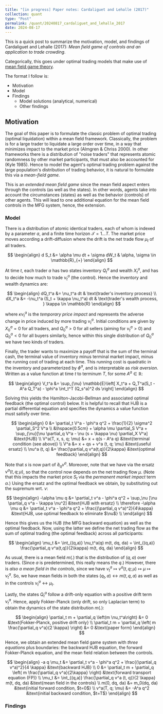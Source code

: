 ```yaml
---
title: "[in progress] Paper notes: Cardaliguet and Lehalle (2017)"
collection: quant
type: "Post"
permalink: /quant/20240817_cardaliguet_and_lehalle_2017
date: 2024-08-17
---
```


This is a quick post to summarize the motivation, model, and findings of Cardaliguet and Lehalle (2017): *Mean field game of controls and an application to trade crowding*.

Categorically, this goes under optimal trading models that make use of [mean field game theory](https://en.wikipedia.org/wiki/Mean-field_game_theory).

The format I follow is:

- Motivation
- Model
- Findings
  - Model solutions (analytical, numerical)
  - Other findings

## Motivation

The goal of this paper is to formulate the classic problem of optimal trading (optimal liquidation) within a mean field framework. Classically, the problem is for a large trader to liquidate a large order over time, in a way that minimizes impact to the market price (Almgren & Chriss 2000). In other frameworks there is a distribution of "noise traders" that represents atomic randomness by other market participants, that must also be accounted for (Kyle 1985). Hence to model the agent's optimal trading problem against the large population's distribution of trading behavior, it is natural to formulate this via a *mean-field game.*

This is an *extended mean field game* since the mean field aspect enters through the controls (as well as the states). In other words, agents take into account the circumstances (states) as well as the behavior (controls) of other agents. This will lead to one additional equation for the mean field controls in the MFG system, hence, the extension.

### Model

There is a distribution of atomic identical traders, each of whom is indexed by a parameter $a$, and a finite time horizon $\mathcal{T}=1 \dots T$. The market price moves according a drift-diffusion where the drift is the net trade flow $\mu_t$ of all traders.

$$
\begin{align}
    d S_t &= \alpha \mu dt + \sigma dW_t & \alpha, \sigma \in \mathbb{R}_{+}
\end{align}
$$

At time $t$, each trader $a$ has two states inventory $Q_t^a$ and wealth $X_t^a$, and has to decide how much to trade $\nu_t^a$ (the control). Hence the inventory and wealth dynamics are:

$$
\begin{align}
    dQ_t^a &= \nu_t^a dt & \text{trader's inventory process} \\
    dX_t^a &= -\nu_t^a (S_t + \kappa \nu_t^a) dt & \text{trader's wealth process, } \kappa \in \mathbb{R}
\end{align}
$$

where $\kappa \nu_t^a$ is the *temporary price impact* and represents the adverse change in price induced by more trading $\nu_t^a$. Initial conditions are given by $X_0^a=0$ for all traders, and $Q_0^a>0$ for all sellers (aiming for $\nu_t^a>0$) and $Q_0^a<0$ for all buyers similarly, hence within this single distribution of $Q_0^a$ we have two kinds of traders.

Finally, the trader wants to maximize a payoff that is the sum of the terminal cash, the terminal value of inventory minus terminal market impact, minus the running cost of trading at each time. This running cost is quadratic in the inventory and parameterized by $\phi^a$, and is interpretable as *risk aversion*. Written as a value function at time $t$ to terminum $T$, for some $A^a \in \mathbb{R}$:

$$
\begin{align}
V_t^a &= \sup_{\nu} \mathbb{E}\left[
    X_t^a + Q_T^a(S_t - A^a Q_T^a) - \phi^a \int_t^T (Q_s^a)^2 ds
\right]
\end{align}
$$

Solving this yields the Hamilton-Jacobi-Bellman and associated optimal feedback (the optimal control) below. It is helpful to recall that HJB is a partial differential equation and specifies the dynamics a value function must satisfy over time.

$$
\begin{align}
    0 &= \partial_t V^a - \phi^a q^2 + \frac{1}{2} \sigma^2 \partial_S^2 V^a \\
        &\hspace{0.5cm} + \alpha \mu \partial_S V^a + \sup_{\nu}[\nu \partial_q V^a - \nu (s + \kappa \nu) \partial_X V^a] &\text{HJB} \\
    V^a(T, x, s, q; \mu) &= x + q(s - A^a q) &\text{terminal condition (see above)} \\ 
    V^a &= x + qs + v^a (t, q; \mu) &\text{useful ersatz} \\
    \nu^a (t, q) &= \frac{\partial_q v^a(t,q)}{2\kappa} &\text{optimal feedback}
\end{align}
$$

Note that $s$ is now part of $\partial_q v^a$. Moreover, note that we have via the ersatz $\nu^a(t, q; \mu)$, so that the control now depends on the net trading flow $\mu$. (Note that this impacts the market price $S_t$ via the *permanent market impact* term $\alpha$.) Using the ersatz and the optimal feedback we obtain, by substituting out the supremum wrt. $\nu$:

$$
\begin{align}
    -\alpha \mu q &= \partial_t v^a - \phi^a q^2 + \sup_\nu [\nu \partial_q v^a - \kappa \nu^2] &\text{HJB with ersatz} \\
    \therefore -\alpha \mu q &= \partial_t v^a - \phi^a q^2 + \frac{(\partial_q v^a)^2}{4\kappa} &\text{HJB, use optimal feedback to eliminate $\nu$} \\
\end{align}
$$

Hence this gives us the HJB (the MFG backward equation) as well as the optimal feedback. Now, using the latter we define the net trading flow as the sum of optimal trading (the optimal feedback) across all participants:

$$
\begin{align}
    \mu_t &= \int_{(q,a)} \nu_t^a(q) m(t, dq, da) = \int_{(q,a)} \frac{\partial_q v^a(t,q)}{2\kappa} m(t, dq, da)
\end{align}
$$

As usual, there is a mean field $m(.)$ that is the distribution of $(q, a)$ over traders. (Since $a$ is predetermined, this really means the $q$.) However, there is *also a mean field in the controls*, since we have $\nu_t^a \mapsto v^a(t, q; \mu) \mapsto \mu \mapsto \nu_t^a$. So, we have mean fields in both the states $(q_t, a) \leftrightarrow m(t, q, a)$ as well as in the controls $\nu_t^a \leftrightarrow \mu_t$.

Lastly, the states $Q_t^a$ follow a drift-only equation with a positive drift term $\nu_t^a$. Hence, apply Fokker-Planck (only drift, so only Laplacian term) to obtain the dynamics of the state distribution $m(.)$:

$$
\begin{align}
    \partial_t m + \partial_q \left(m \nu_t^a\right) &= 0 &\text{Fokker-Planck, positive drift only} \\
    \partial_t m + \partial_q \left( m \frac{\partial_q v^a}{2 \kappa} \right) &= 0 &\text{paper form}
\end{align}
$$

Hence, we obtain an extended mean field game system with *three equations* plus boundaries: the backward HJB equation, the forward Fokker-Planck equation, and the mean field relation between the controls.

$$
\begin{align}
    -a q \mu_t &= \partial_t v^a - \phi^a q^2 + \frac{(\partial_q v^a)^2}{4 \kappa} &\text{backward HJB} \\
    0 &= \partial_t m + \partial_q \left( m \frac{\partial_q v^a}{2\kappa} \right) &\text{forward transport equation (FP)} \\
    \mu_t &= \int_{(q,a)} \frac{\partial_q v^a (t, q)}{2 \kappa} m(t, dq, da) &\text{mean field in the controls} \\
    m(0, dq, da) &= m_0(dq, da) &\text{initial forward condition, $t=0$} \\
    v^a(T, q; \mu) &= -A^a q^2 &\text{initial backward condition, $t=T$}
\end{align}
$$

### Findings

